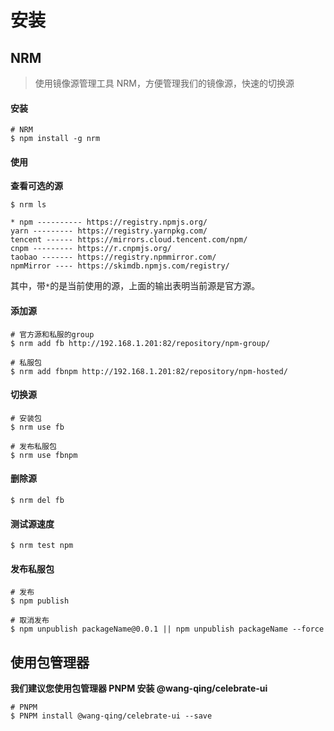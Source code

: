# 安装

## NRM

> 使用镜像源管理工具 NRM，方便管理我们的镜像源，快速的切换源

#### 安装

```shell
# NRM
$ npm install -g nrm
```

#### 使用

**查看可选的源**

```shell
$ nrm ls

* npm ---------- https://registry.npmjs.org/
yarn --------- https://registry.yarnpkg.com/
tencent ------ https://mirrors.cloud.tencent.com/npm/
cnpm --------- https://r.cnpmjs.org/
taobao ------- https://registry.npmmirror.com/
npmMirror ---- https://skimdb.npmjs.com/registry/
```

其中，带`*`的是当前使用的源，上面的输出表明当前源是官方源。

#### 添加源

```shell
# 官方源和私服的group
$ nrm add fb http://192.168.1.201:82/repository/npm-group/

# 私服包
$ nrm add fbnpm http://192.168.1.201:82/repository/npm-hosted/
```

#### 切换源

```shell
# 安装包
$ nrm use fb

# 发布私服包
$ nrm use fbnpm

```

#### 删除源

```shell
$ nrm del fb
```

#### 测试源速度

```shell
$ nrm test npm
```

#### 发布私服包

```shell
# 发布
$ npm publish

# 取消发布
$ npm unpublish packageName@0.0.1 || npm unpublish packageName --force
```

## 使用包管理器

**我们建议您使用包管理器 PNPM 安装 @wang-qing/celebrate-ui**

```shell
# PNPM
$ PNPM install @wang-qing/celebrate-ui --save
```
